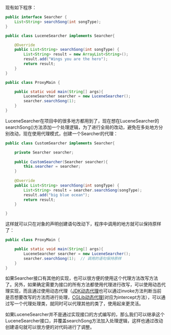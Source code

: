 现有如下程序：
```Java
public interface Searcher {
	List<String> searchSong(int songType);
}

public class LuceneSearcher implements Searcher{

	@Override
	public List<String> searchSong(int songType) {
		List<String> result = new ArrayList<String>();
		result.add("Wings you are the hero");
		return result;
	}
}

public class ProxyMain {

	public static void main(String[] args){
		LuceneSearcher searcher = new LuceneSearcher();
		searcher.searchSong(1);
	}
}
```

LuceneSearcher在项目中的很多地方都用到了，现在想在LuceneSearcher的searchSong()方法添加一个处理逻辑，为了进行全局的改动，避免在多处地方分别改动，现在使用代理模式，创建一个Searcher的代理：
```Java
public class CustomSearcher implements Searcher{

	private Searcher searcher;
	
	public CustomSearcher(Searcher searcher){
		this.searcher = searcher;
	}
	
	@Override
	public List<String> searchSong(int songType) {
		List<String> result = searcher.searchSong(songType);
		result.add("big blue ocean");
		return result;
	}

}
```
这样就可以只在对象的声明创建语句改动下，程序中调用的地方就可以保持原样了：
```Java
public class ProxyMain {

	public static void main(String[] args){
		LuceneSearcher searcher = new LuceneSearcher();
		searcher.searchSong(1);  // 调用的语句保持原样
	}
}
```
如果Searcher接口有其他的实现，也可以很方便的使用这个代理方法改写方法了。另外，如果确定需要为接口的所有方法都使用代理进行改写，可以使用动态代理实现，而且通过使用动态代理（[JDK动态代理](http://www.itzhai.com/java-notes-reflection-dynamic-proxies.html#动态代理： "JDK动态代理")也可以通过invoke方法判断当前是否想要改写的方法而进行处理，[CGLib动态代理](http://www.itzhai.com/java-dong-tai-dai-li-zhi-jdk-dong-tai-dai-li-he-cglib-dong-tai-dai-li-mian-xiang-qie-mian-bian-cheng-aop-yuan-li.html#CGLib动态代理 "CGLib动态代理")]对应为intercept方法），可以通过写一个代理处理类，就同时可以代理其他的类了，使用起来更灵活。

如果LuceneSearcher并不是通过实现接口的方式编写的，那么我们可以继承这个LuceneSearcher接口，并覆盖searchSong方法加入处理逻辑，这样也通过改动创建语句就可以很方便的对代码进行了调整。